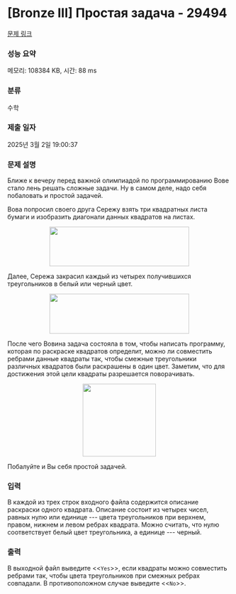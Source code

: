 # [Bronze III] Простая задача - 29494 

[문제 링크](https://www.acmicpc.net/problem/29494) 

### 성능 요약

메모리: 108384 KB, 시간: 88 ms

### 분류

수학

### 제출 일자

2025년 3월 2일 19:00:37

### 문제 설명

<p>Ближе к вечеру перед важной олимпиадой по программированию Вове стало лень решать сложные задачи. Ну в самом деле, надо себя побаловать и простой задачей.</p>

<p>Вова попросил своего друга Сережу взять три квадратных листа бумаги и изобразить диагонали данных квадратов на листах.</p>

<p style="text-align: center;"><img alt="" src="https://upload.acmicpc.net/6380f179-8137-4cd3-ac46-9dd14f1fb60f/-/preview/" style="width: 315px; height: 89px;"></p>

<p>Далее, Сережа закрасил каждый из четырех получившихся треугольников в белый или черный цвет.</p>

<p style="text-align: center;"><img alt="" src="https://upload.acmicpc.net/8c9bce6b-04a1-4208-9fa3-a900f93c143e/-/preview/" style="width: 315px; height: 90px;"></p>

<p>После чего Вовина задача состояла в том, чтобы написать программу, которая по раскраске квадратов определит, можно ли совместить ребрами данные квадраты так, чтобы смежные треугольники различных квадратов были раскрашены в один цвет. Заметим, что для достижения этой цели квадраты разрешается поворачивать.</p>

<p style="text-align: center;"><img alt="" src="https://upload.acmicpc.net/b623ed78-42a3-41ca-9df1-696b21edba82/-/preview/" style="width: 165px; height: 164px;"></p>

<p>Побалуйте и Вы себя простой задачей.</p>

### 입력 

 <p>В каждой из трех строк входного файла содержится описание раскраски одного квадрата. Описание состоит из четырех чисел, равных нулю или единице --- цвета треугольников при верхнем, правом, нижнем и левом ребрах квадрата. Можно считать, что нулю соответствует белый цвет треугольника, а единице --- черный.</p>

### 출력 

 <p>В выходной файл выведите <<<code>Yes</code>>>, если квадраты можно совместить ребрами так, чтобы цвета треугольников при смежных ребрах совпадали. В противоположном случае выведите <<<code>No</code>>>.</p>

